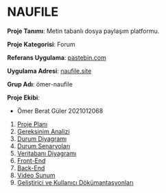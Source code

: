 # NAUFILE

**Proje Tanımı**: Metin tabanlı dosya paylaşım platformu.

**Proje Kategorisi**: Forum

**Referans Uygulama**: [pastebin.com](https://pastebin.com/)

**Uygulama Adresi**: [naufile.site](https://naufile.site/)

**Grup Adı**: ömer-naufile

**Proje Ekibi**:

- Ömer Berat Güler 2021012068

1. [Proje Planı](./file/cizelge.md)
2. [Gereksinim Analizi](./file/gereksinim.md)
3. [Durum Diyagramı](./file/diyagram.md)
4. [Durum Senaryoları](./file/use_case.pdf)
5. [Veritabanı Diyagramı](./file/db.md)
6. [Front-End](frontend.md)
7. [Back-End](README.md)
8. [Video Sunum](Sunum.md)
9. [Geliştirici ve Kullanıcı Dökümantasyonları](README.md)
